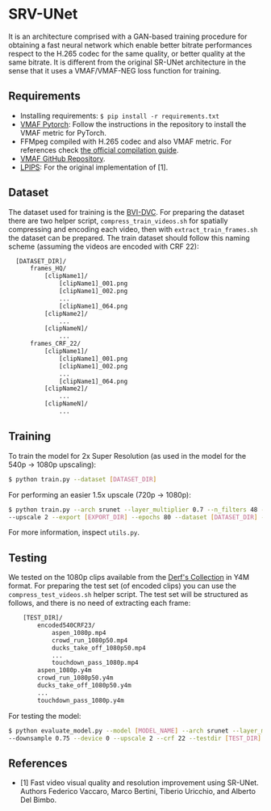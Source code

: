 # SRV-UNet
It is an architecture comprised with a GAN-based training procedure for obtaining a fast neural network which enable better 
bitrate performances respect to the H.265 codec for the same quality, or better quality at the same bitrate.
It is different from the original SR-UNet architecture in the sense that it uses a VMAF/VMAF-NEG loss function for training.

## Requirements
- Installing requirements: `$ pip install -r requirements.txt`
- [VMAF Pytorch](https://github.com/alvitrioliks/VMAF-torch): Follow the instructions in the repository to install the VMAF
  metric for PyTorch.
- FFMpeg compiled with H.265 codec and also VMAF metric. For references
  check [the official compilation guide](https://trac.ffmpeg.org/wiki/CompilationGuide/Ubuntu).
- [VMAF GitHub Repository](https://github.com/Netflix/vmaf).
- [LPIPS](https://github.com/richzhang/PerceptualSimilarity): For the original implementation of [1].

## Dataset
The dataset used for training is the [BVI-DVC](https://arxiv.org/pdf/2003.13552). 
For preparing the dataset there are two helper script, `compress_train_videos.sh` for spatially compressing and encoding each video, 
then with `extract_train_frames.sh` the dataset can be prepared. 
The train dataset should follow this naming scheme (assuming the videos are encoded with CRF 22):

```bash
  [DATASET_DIR]/
      frames_HQ/
          [clipName1]/
              [clipName1]_001.png
              [clipName1]_002.png
              ...
              [clipName1]_064.png
          [clipName2]/
              ...
          [clipNameN]/
              ...
      frames_CRF_22/
          [clipName1]/
              [clipName1]_001.png
              [clipName1]_002.png
              ...
              [clipName1]_064.png
          [clipName2]/
              ...
          [clipNameN]/
              ...
```

## Training
To train the model for 2x Super Resolution (as used in the model for the 540p -> 1080p upscaling):

```bash
$ python train.py --dataset [DATASET_DIR]
```

For performing an easier 1.5x upscale (720p -> 1080p):

```bash
$ python train.py --arch srunet --layer_multiplier 0.7 --n_filters 48 --downsample 0.75 --device 0 \
--upscale 2 --export [EXPORT_DIR] --epochs 80 --dataset [DATASET_DIR] --crf [CRF]
```

For more information, inspect `utils.py`.

## Testing
We tested on the 1080p clips available from the [Derf's Collection](https://media.xiph.org/video/derf/) in Y4M format. 
For preparing the test set (of encoded clips) you can use the `compress_test_videos.sh` helper script.
The test set will be structured as follows, and there is no need of extracting each frame:

```bash
    [TEST_DIR]/
        encoded540CRF23/
            aspen_1080p.mp4
            crowd_run_1080p50.mp4
            ducks_take_off_1080p50.mp4
            ...
            touchdown_pass_1080p.mp4
        aspen_1080p.y4m
        crowd_run_1080p50.y4m
        ducks_take_off_1080p50.y4m
        ...
        touchdown_pass_1080p.y4m
```

For testing the model:

```bash
$ python evaluate_model.py --model [MODEL_NAME] --arch srunet --layer_mult 0.7 --n_filters 48 \
--downsample 0.75 --device 0 --upscale 2 --crf 22 --testdir [TEST_DIR] --testinputres 720 --testoutputres 1080
```

## References
- [1] Fast video visual quality and resolution improvement using SR-UNet. Authors Federico Vaccaro, Marco Bertini,
  Tiberio Uricchio, and Alberto Del Bimbo.
  